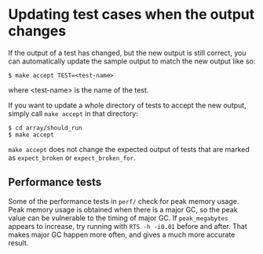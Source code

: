 # Updating test cases when the output changes


If the output of a test has changed, but the new output is still
correct, you can automatically update the sample output to match the
new output like so:

```wiki
$ make accept TEST=<test-name>
```


where \<test-name\> is the name of the test. 


If you want to update a whole directory of tests to accept the
new output, simply call `make accept` in that directory:

```wiki
$ cd array/should_run
$ make accept
```

`make accept` does not change the expected output of tests that are
marked as `expect_broken` or `expect_broken_for`. 

## Performance tests


Some of the performance tests in `perf/` check for peak memory usage.  Peak memory usage is obtained when there is a major GC, so the peak value can be vulnerable to the timing of major GC.  If `peak_megabytes` appears to increase, try running with `RTS -h -i0.01` before and after. That makes major GC happen more often, and gives a much more accurate result.
